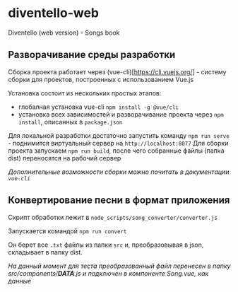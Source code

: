 # diventello-web
Diventello (web version) - Songs book

## Разворачивание среды разработки
Сборка проекта работает через (vue-cli)[https://cli.vuejs.org/] - систему сборки для проектов, построенных с использованием Vue.js 

Установка состоит из нескольких простых этапов:
- глобалная установка vue-cli `npm install -g @vue/cli`
- установка всех зависимостей и разворачивание проекта через `npm install`, описанных в `package.json`

Для локальной разработки достаточно запустить команду `npm run serve` - поднимится виртуальный сервер на `http://localhost:8077`
Для сборки проекта запускаем `npm run build`, после чего собранные файлы (папка dist) переносятся на рабочий сервер

*Дополнительные возможности сборки можно почитать в документации `vue-cli`*

## Конвертирование песни в формат приложения

Скрипт обработки лежит в `node_scripts/song_converter/converter.js`

Запускается командой `npm run convert`

Он берет все `.txt` файлы из папки `src` и, преобразовывая в json, складывает в папку dist.

*На данный момент для теста преобразованный файл перенесен в папку src/components/__DATA__.js и подключен в компоненте Song.vue, как данные*

